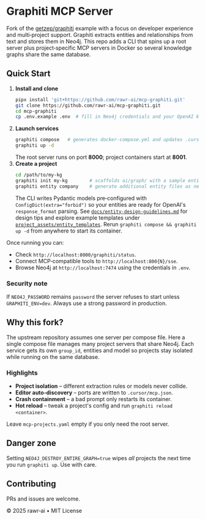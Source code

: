 # Graphiti MCP Server

Fork of the [getzep/graphiti](https://github.com/getzep/graphiti) example with a focus on developer experience and multi‑project support. Graphiti extracts entities and relationships from text and stores them in Neo4j. This repo adds a CLI that spins up a root server plus project‑specific MCP servers in Docker so several knowledge graphs share the same database.

## Quick Start

1. **Install and clone**
   ```bash
   pipx install 'git+https://github.com/rawr-ai/mcp-graphiti.git'
   git clone https://github.com/rawr-ai/mcp-graphiti.git
   cd mcp-graphiti
   cp .env.example .env  # fill in Neo4j credentials and your OpenAI key
   ```
2. **Launch services**
   ```bash
   graphiti compose   # generates docker-compose.yml and updates .cursor/mcp.json
   graphiti up -d
   ```
   The root server runs on port **8000**; project containers start at **8001**.
3. **Create a project**
   ```bash
   cd /path/to/my-kg
   graphiti init my-kg        # scaffolds ai/graph/ with a sample entity
   graphiti entity company    # generate additional entity files as needed
   ```
   The CLI writes Pydantic models pre‑configured with `ConfigDict(extra="forbid")` so your
   entities are ready for OpenAI's `response_format` parsing. See
   [`docs/entity-design-guidelines.md`](docs/entity-design-guidelines.md) for design tips and
   explore example templates under [`project_assets/entity_templates`](project_assets/entity_templates/).
   Rerun `graphiti compose && graphiti up -d` from anywhere to start its container.

Once running you can:
- Check `http://localhost:8000/graphiti/status`.
- Connect MCP‑compatible tools to `http://localhost:800{N}/sse`.
- Browse Neo4j at `http://localhost:7474` using the credentials in `.env`.

### Security note
If `NEO4J_PASSWORD` remains `password` the server refuses to start unless `GRAPHITI_ENV=dev`. Always use a strong password in production.

## Why this fork?
The upstream repository assumes one server per compose file. Here a single compose file manages many project servers that share Neo4j. Each service gets its own `group_id`, entities and model so projects stay isolated while running on the same database.

### Highlights
- **Project isolation** – different extraction rules or models never collide.
- **Editor auto‑discovery** – ports are written to `.cursor/mcp.json`.
- **Crash containment** – a bad prompt only restarts its container.
- **Hot reload** – tweak a project's config and run `graphiti reload <container>`.

Leave `mcp-projects.yaml` empty if you only need the root server.

## Danger zone
Setting `NEO4J_DESTROY_ENTIRE_GRAPH=true` wipes *all* projects the next time you run `graphiti up`. Use with care.

## Contributing
PRs and issues are welcome.

© 2025 rawr‑ai • MIT License
